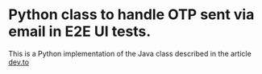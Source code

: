 # Python class to handle OTP sent via email in E2E UI tests.

This is a Python implementation of the Java class described in the article [dev.to](https://dev.to/andreyvishin/using-otp-sent-via-email-in-e2e-ui-tests-4f5n)
